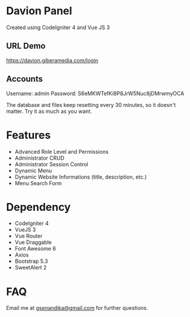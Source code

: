 # Davion Panel
Created using CodeIgniter 4 and Vue JS 3

## URL Demo
https://davion.giberamedia.com/login

## Accounts
Username: admin
Password: S6eMKWTefKi8P8JrW5Nuc8jDMrwmyOCA

The database and files keep resetting every 30 minutes, so it doesn't matter. Try it as much as you want.

# Features
- Advanced Role Level and Permissions
- Administrator CRUD
- Administrator Session Control
- Dynamic Menu
- Dynamic Website Informations (title, description, etc.)
- Menu Search Form

# Dependency
- CodeIgniter 4
- VueJS 3
- Vue Router
- Vue Draggable
- Font Awesome 6
- Axios
- Bootstrap 5.3
- SweetAlert 2

# FAQ
Email me at gsenandika@gmail.com for further questions.